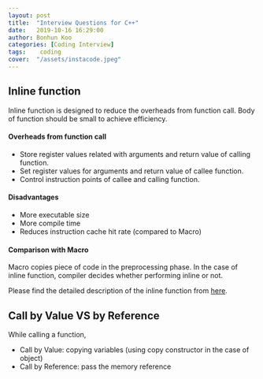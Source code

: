 ```yaml
---
layout: post
title:  "Interview Questions for C++"
date:   2019-10-16 16:29:00
author: Bonhun Koo
categories: [Coding Interview]
tags:    coding
cover:  "/assets/instacode.jpeg"
---
```


## Inline function
Inline function is designed to reduce the overheads from function call.
Body of function should be small to achieve efficiency.

#### Overheads from function call
* Store register values related with arguments and return value of calling function.
* Set register values for arguments and return value of callee function.
* Control instruction points of callee and calling function.

#### Disadvantages
* More executable size
* More compile time
* Reduces instruction cache hit rate (compared to Macro)

#### Comparison with Macro
Macro copies piece of code in the preprocessing phase.
In the case of inline function, compiler decides whether performing inline or not.

Please find the detailed description of the inline function from [here][inline_function].

## Call by Value VS by Reference
While calling a function,
* Call by Value: copying variables (using copy constructor in the case of object)
* Call by Reference: pass the memory reference

[inline_function]: https://www.geeksforgeeks.org/inline-functions-cpp

